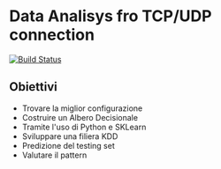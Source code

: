 # Data Analisys fro TCP/UDP connection

[![Build Status](https://travis-ci.org/joemccann/dillinger.svg?branch=master)](https://travis-ci.org/joemccann/dillinger)

## Obiettivi

- Trovare la miglior configurazione
- Costruire un Albero Decisionale
- Tramite l'uso di Python e SKLearn
- Sviluppare una filiera KDD
- Predizione del testing set
- Valutare il pattern
